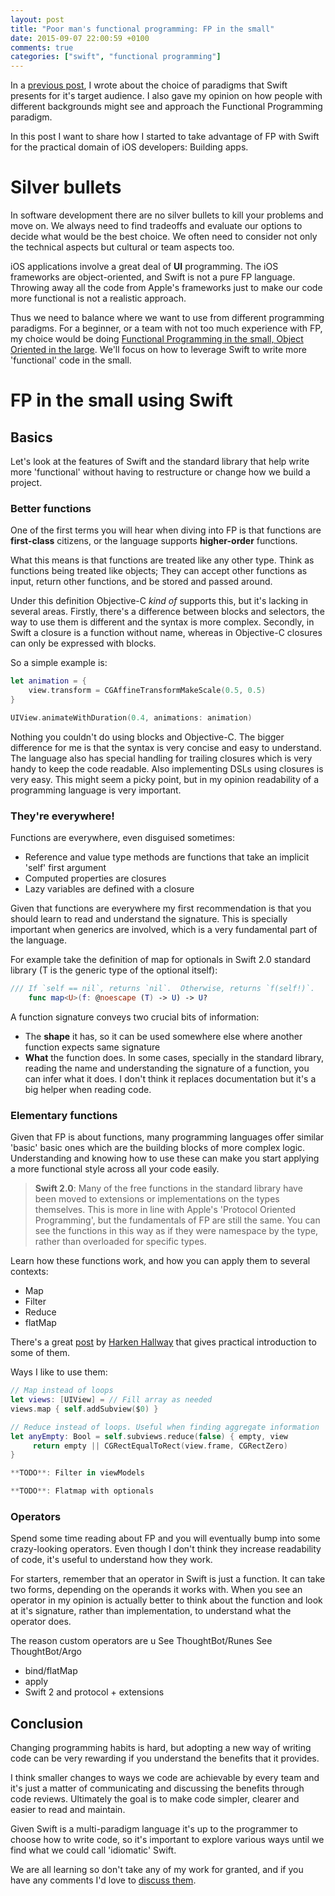 ```yaml
---
layout: post
title: "Poor man's functional programming: FP in the small"
date: 2015-09-07 22:00:59 +0100
comments: true
categories: ["swift", "functional programming"]
---
```


In a [previous post][part1], I wrote about the choice of paradigms that Swift presents for it's target audience. I also gave my opinion on how people with different backgrounds might see and approach the Functional Programming paradigm.

In this post I want to share how I started to take advantage of FP with Swift for the practical domain of iOS developers: Building apps.

<!-- more -->

# Silver bullets

In software development there are no silver bullets to kill your problems and move on. We always need to find tradeoffs and evaluate our options to decide what would be the best choice. We often need to consider not only the technical aspects but cultural or team aspects too.

iOS applications involve a great deal of **UI** programming. The iOS frameworks are object-oriented, and Swift is not a pure FP language. Throwing away all the code from Apple's frameworks just to make our code more functional is not a realistic approach.

Thus we need to balance where we want to use from different programming paradigms. For a beginner, or a team with not too much experience with FP, my choice would be doing [Functional Programming in the small, Object Oriented in the large][small_large]. We'll focus on how to leverage Swift to write more 'functional' code in the small.

# FP in the small using Swift

## Basics

Let's look at the features of Swift and the standard library that help write more 'functional' without having to restructure or change how we build a project.

### Better functions

One of the first terms you will hear when diving into FP is that functions are **first-class** citizens, or the language supports **higher-order** functions. 

What this means is that functions are treated like any other type. Think as functions being treated like objects; They can accept other functions as input, return other functions, and be stored and passed around.

Under this definition Objective-C *kind of* supports this, but it's lacking in several areas. Firstly, there's a difference between blocks and selectors, the way to use them is different and the syntax is more complex. Secondly, in Swift a closure is a function without name, whereas in Objective-C closures can only be expressed with blocks.

So a simple example is:

```Swift
let animation = {
    view.transform = CGAffineTransformMakeScale(0.5, 0.5)
}

UIView.animateWithDuration(0.4, animations: animation)
```

Nothing you couldn't do using blocks and Objective-C. The bigger difference for me is that the syntax is very concise and easy to understand. The language also has special handling for trailing closures which is very handy to keep the code readable. Also implementing DSLs using closures is very easy. This might seem a picky point, but in my opinion readability of a programming language is very important.

### They're everywhere!

Functions are everywhere, even disguised sometimes:

- Reference and value type methods are functions that take an implicit 'self' first argument
- Computed properties are closures
- Lazy variables are defined with a closure

Given that functions are everywhere my first recommendation is that you should learn to read and understand the signature. This is specially important when generics are involved, which is a very fundamental part of the language. 

For example take the definition of map for optionals in Swift 2.0 standard library (T is the generic type of the optional itself):

```swift
/// If `self == nil`, returns `nil`.  Otherwise, returns `f(self!)`.
    func map<U>(f: @noescape (T) -> U) -> U?
```

A function signature conveys two crucial bits of information:

- The **shape** it has, so it can be used somewhere else where another function expects same signature
- **What** the function does. In some cases, specially in the standard library, reading the name and understanding the signature of a function, you can infer what it does. I don't think it replaces documentation but it's a big helper when reading code.


### Elementary functions

Given that FP is about functions, many programming languages offer similar 'basic' basic ones which are the building blocks of more complex logic. Understanding and knowing how to use these can make you start applying a more functional style across all your code easily.

> **Swift 2.0**: Many of the free functions in the standard library have been moved to extensions or implementations on the types themselves. This is more in line with Apple's 'Protocol Oriented Programming', but the fundamentals of FP are still the same. You can see the functions in this way as if they were namespace by the type, rather than overloaded for specific types.

Learn how these functions work, and how you can apply them to several contexts:

- Map
- Filter
- Reduce
- flatMap

There's a great [post][fp_intro_swift] by [Harken Hallway][harken_twitter] that gives practical introduction to some of them.

Ways I like to use them:

```Swift
// Map instead of loops
let views: [UIView] = // Fill array as needed
views.map { self.addSubview($0) }
```

```Swift
// Reduce instead of loops. Useful when finding aggregate information
let anyEmpty: Bool = self.subviews.reduce(false) { empty, view
     return empty || CGRectEqualToRect(view.frame, CGRectZero)
}
```

```Swift
**TODO**: Filter in viewModels
```

```Swift
**TODO**: Flatmap with optionals
```

### Operators

Spend some time reading about FP and you will eventually bump into some crazy-looking operators. Even though I don't think they increase readability of code, it's useful to understand how they work.

For starters, remember that an operator in Swift is just a function. It can take two forms, depending on the operands it works with. When you see an operator in my opinion is actually better to think about the function and look at it's signature, rather than implementation, to understand what the operator does.

The reason custom operators are u
See ThoughtBot/Runes
See ThoughtBot/Argo

- bind/flatMap
- apply
- Swift 2 and protocol + extensions

## Conclusion

Changing programming habits is hard, but adopting a new way of writing code can be very rewarding if you understand the benefits that it provides. 

I think smaller changes to ways we code are achievable by every team and it's just a matter of communicating and discussing the benefits through code reviews. Ultimately the goal is to make code simpler, clearer and easier to read and maintain.

Given Swift is a multi-paradigm language it's up to the programmer to choose how to write code, so it's important to  explore various ways until we find what we could call 'idiomatic' Swift.

We are all learning so don't take any of my work for granted, and if you have any comments I'd love to [discuss them][twitter].

[part1]: {{site.url}}/blog/2015/08/31/poor-mans-functional-programming/
[small_large]: http://www.johndcook.com/blog/2009/03/23/functional-in-the-small-oo-in-the-large/
[fp_intro_swift]: http://harlankellaway.com/blog/2015/08/10/swift-functional-programming-intro/
[harken_twitter]: https://twitter.com/HarlanKellaway
[twitter]: https://twitter.com/miguelquinon